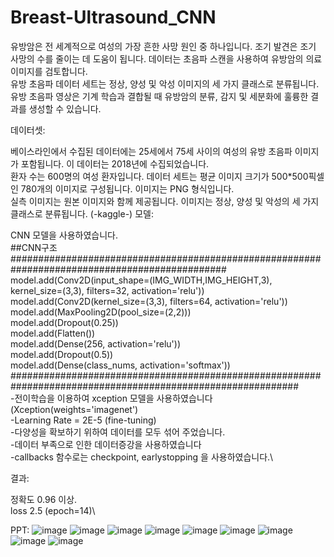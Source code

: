 # Breast-Ultrasound_CNN

유방암은 전 세계적으로 여성의 가장 흔한 사망 원인 중 하나입니다. 조기 발견은 조기 사망의 수를 줄이는 데 도움이 됩니다. 데이터는 초음파 스캔을 사용하여 유방암의 의료 이미지를 검토합니다.\
유방 초음파 데이터 세트는 정상, 양성 및 악성 이미지의 세 가지 클래스로 분류됩니다. 유방 초음파 영상은 기계 학습과 결합될 때 유방암의 분류, 감지 및 세분화에 훌륭한 결과를 생성할 수 있습니다.

데이터셋:

베이스라인에서 수집된 데이터에는 25세에서 75세 사이의 여성의 유방 초음파 이미지가 포함됩니다. 이 데이터는 2018년에 수집되었습니다.\
환자 수는 600명의 여성 환자입니다. 데이터 세트는 평균 이미지 크기가 500*500픽셀인 780개의 이미지로 구성됩니다. 이미지는 PNG 형식입니다.\
실측 이미지는 원본 이미지와 함께 제공됩니다. 이미지는 정상, 양성 및 악성의 세 가지 클래스로 분류됩니다.
(-kaggle-)
모델:

CNN 모델을 사용하였습니다.\
##CNN구조###############################################################################################\
model.add(Conv2D(input_shape=(IMG_WIDTH,IMG_HEIGHT,3), kernel_size=(3,3), filters=32, activation='relu'))\
model.add(Conv2D(kernel_size=(3,3), filters=64, activation='relu'))\
model.add(MaxPooling2D(pool_size=(2,2)))\
model.add(Dropout(0.25))\
model.add(Flatten())\
model.add(Dense(256, activation='relu'))\
model.add(Dropout(0.5))\
model.add(Dense(class_nums, activation='softmax'))\
############################################################################################################\
-전이학습을 이용하여 xception 모델을 사용하였습니다 (Xception(weights='imagenet')\
-Learning Rate = 2E-5 (fine-tuning)\
-다양성을 확보하기 위하여 데이터를 모두 섞어 주었습니다.\
-데이터 부족으로 인한 데이터증강을 사용하였습니다\
-callbacks 함수로는 checkpoint, earlystopping 을 사용하였습니다.\

결과:

정확도 0.96 이상.\
loss 2.5 (epoch=14)\




PPT:
![image](https://github.com/limseo12/Breast-Ultrasound_CNN/assets/93918673/dd2d9600-69e7-4b10-895d-e7f5bea86052)
![image](https://github.com/limseo12/Breast-Ultrasound_CNN/assets/93918673/eb815dce-c5d0-42e0-8bdd-d8522036ecc9)
![image](https://github.com/limseo12/Breast-Ultrasound_CNN/assets/93918673/112f45e1-7e73-40c8-8abe-d7cfecdd200e)
![image](https://github.com/limseo12/Breast-Ultrasound_CNN/assets/93918673/0da9aae6-f699-4f93-8123-8a189e1f88e4)
![image](https://github.com/limseo12/Breast-Ultrasound_CNN/assets/93918673/450f76c8-a454-4830-981e-461bc231cfde)
![image](https://github.com/limseo12/Breast-Ultrasound_CNN/assets/93918673/99f2d677-f653-43dd-8789-0ccb5dc33419)
![image](https://github.com/limseo12/Breast-Ultrasound_CNN/assets/93918673/4d338d0b-abf0-473a-9464-2abe8b131022)
![image](https://github.com/limseo12/Breast-Ultrasound_CNN/assets/93918673/ca0f178d-b84f-41b3-97a6-0034a5691da6)
![image](https://github.com/limseo12/Breast-Ultrasound_CNN/assets/93918673/7adbb96d-3cf7-4354-a6ec-55d97123c4a7)


